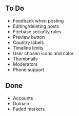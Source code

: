 ## To Do
* Feedback when posting
* Editing/deleting posts
* Firebase security rules
* Preview button
* Country labels
* Timeline limits
* User chosen icons and color
* Thumbnails
* Moderators
* Phone support

## Done
* Accounts
* Domain
* Faded markers
